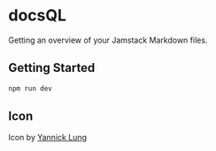 # docsQL

Getting an overview of your Jamstack Markdown files.

## Getting Started

```sh
npm run dev
```

## Icon

Icon by [Yannick Lung](https://www.iconfinder.com/icons/315196/documents_icon)
